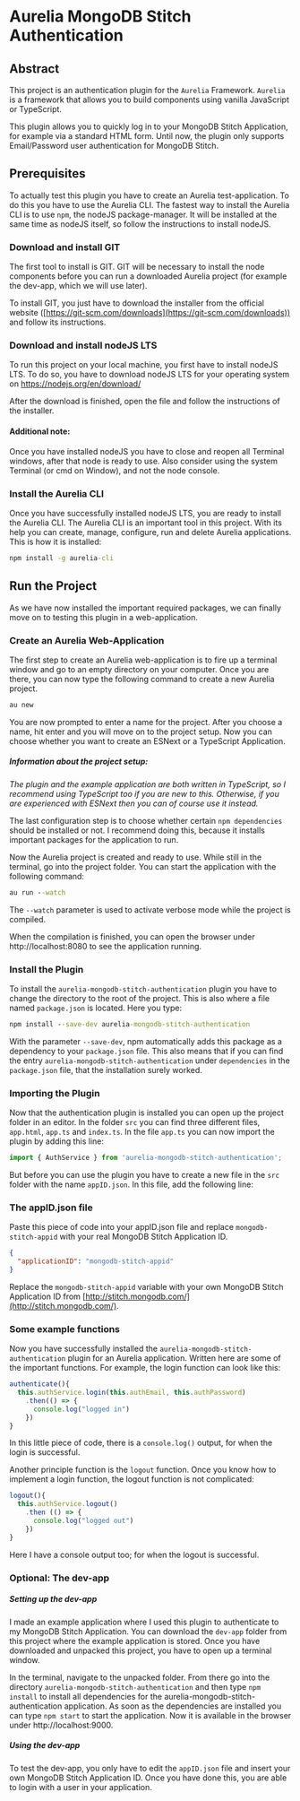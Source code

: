 # Aurelia MongoDB Stitch Authentication
## Abstract
This project is an authentication plugin for the `Aurelia` Framework. `Aurelia` is a framework that allows you to build components using vanilla JavaScript or TypeScript.

This plugin allows you to quickly log in to your MongoDB Stitch Application, for example via a standard HTML form. Until now, the plugin only supports Email/Password user authentication for MongoDB Stitch.

## Prerequisites
To actually test this plugin you have to create an Aurelia test-application. To do this you have to use the Aurelia CLI. The fastest way to install the Aurelia CLI is to use `npm`, the nodeJS package-manager. It will be installed at the same time as nodeJS itself, so follow the instructions to install nodeJS.

### Download and install GIT
The first tool to install is GIT. GIT will be necessary to install the node components before you can run a downloaded Aurelia project (for example the dev-app, which we will use later).

To install GIT, you just have to download the installer from the official website ([https://git-scm.com/downloads](https://git-scm.com/downloads)) and follow its instructions.

### Download and install nodeJS LTS
To run this project on your local machine, you first have to install nodeJS LTS.
To do so, you have to download nodeJS LTS for your operating system on https://nodejs.org/en/download/

After the download is finished, open the file and follow the instructions of the installer.

#### Additional note:
Once you have installed nodeJS you have to close and reopen all Terminal windows, after that node is ready to use. Also consider using the system Terminal (or cmd on Window), and not the node console.

### Install the Aurelia CLI
Once you have successfully installed nodeJS LTS, you are ready to install the Aurelia CLI. The Aurelia CLI is an important tool in this project. With its help you can create, manage, configure, run and delete Aurelia applications.
This is how it is installed:
```cmd
npm install -g aurelia-cli
```
## Run the Project
As we have now installed the important required packages, we can finally move on to testing this plugin in a web-application.

### Create an Aurelia Web-Application
The first step to create an Aurelia web-application is to fire up a terminal window and go to an empty directory on your computer. Once you are there, you can now type the following command to create a new Aurelia project.

```cmd
au new
```
You are now prompted to enter a name for the project. After you choose a name, hit enter and you will move on to the project setup. Now you can choose whether you want to create an ESNext or a TypeScript Application.

##### _Information about the project setup:_
_The plugin and the example application are both written in TypeScript, so I recommend using TypeScript too if you are new to this. Otherwise, if you are experienced with ESNext then you can of course use it instead._

The last configuration step is to choose whether certain `npm dependencies` should be installed or not. I recommend doing this, because it installs important packages for the application to run.

Now the Aurelia project is created and ready to use. While still in the terminal, go into the project folder. You can start the application with the following command:
```cmd
au run --watch
```
The `--watch` parameter is used to activate verbose mode while the project is compiled.

When the compilation is finished, you can open the browser under http://localhost:8080 to see the application running.

### Install the Plugin
To install the `aurelia-mongodb-stitch-authentication` plugin you have to change the directory to the root of the project. This is also where a file named `package.json` is located. Here you type:
```cmd
npm install --save-dev aurelia-mongodb-stitch-authentication
```
With the parameter `--save-dev`, npm automatically adds this package as a dependency to your `package.json` file.
This also means that if you can find the entry `aurelia-mongodb-stitch-authentication` under `dependencies` in the `package.json` file, that the installation surely worked.

### Importing the Plugin
Now that the authentication plugin is installed you can open up the project folder in an editor. In the folder `src` you can find three different files, `app.html`, `app.ts` and `index.ts`. In the file `app.ts` you can now import the plugin by adding this line:
```ts
import { AuthService } from 'aurelia-mongodb-stitch-authentication';
```
But before you can use the plugin you have to create a new file in the `src` folder with the name `appID.json`. In this file, add the following line:

### The appID.json file
Paste this piece of code into your appID.json file and replace `mongodb-stitch-appid` with your real MongoDB Stitch Application ID.
```json
{
  "applicationID": "mongodb-stitch-appid"
}
```
Replace the `mongodb-stitch-appid` variable with your own MongoDB Stitch Application ID from [http://stitch.mongodb.com/](http://stitch.mongodb.com/).

### Some example functions
Now you have successfully installed the `aurelia-mongodb-stitch-authentication` plugin for an Aurelia application. Written here are some of the important functions. For example, the login function can look like this:
```ts
authenticate(){
  this.authService.login(this.authEmail, this.authPassword)
    .then(() => {
      console.log("logged in")
    })
}
```
In this little piece of code, there is a `console.log()` output, for when the login is successful.

Another principle function is the `logout` function. Once you know how to implement a login function, the logout function is not complicated:
```ts
logout(){
  this.authService.logout()
    .then (() => {
      console.log("logged out")
    })
}
```
Here I have a console output too; for when the logout is successful.

### Optional: The dev-app
##### Setting up the dev-app
I made an example application where I used this plugin to authenticate to my MongoDB Stitch Application. You can download the `dev-app` folder from this project where the example application is stored. Once you have downloaded and unpacked this project, you have to open up a terminal window.

In the terminal, navigate to the unpacked folder.
From there go into the directory `aurelia-mongodb-stitch-authentication` and then type `npm install` to install all dependencies for the aurelia-mongodb-stitch-authentication application. As soon as the dependencies are installed you can type `npm start` to start the application. Now it is available in the browser under http://localhost:9000.

##### Using the dev-app
To test the dev-app, you only have to edit the `appID.json` file and insert your own MongoDB Stitch Application ID. Once you have done this, you are able to login with a user in your application.
